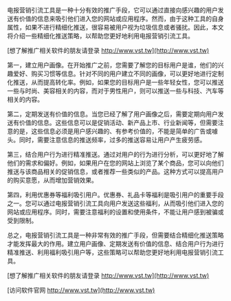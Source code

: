 电报营销引流工具是一种十分有效的推广手段，它可以通过直接向感兴趣的用户发送有价值的信息来吸引他们进入您的网站或应用程序。然而，由于这种工具的自身属性，如果不进行精细化推送，很容易被用户视为垃圾信息或者骚扰。因此，本文将介绍一些精细化推送策略，以帮助您更好地利用电报营销引流工具。

[想了解推广相关软件的朋友请登录 http://www.vst.tw](http://www.vst.tw)

第一，建立用户画像。在开始推广之前，您需要了解您的目标用户是谁，他们的兴趣爱好、购买习惯等信息。针对不同的用户建立不同的画像，可以更好地进行定制化推送，从而提高转化率。例如，如果您的目标用户是一些年轻女性，您可以推送一些与时尚、美容相关的内容，而对于男性用户，则可以推送一些与科技、汽车等相关的内容。

第二，定期发送有价值的信息。当您已经了解了用户画像之后，需要定期向用户发送有价值的信息。这些信息可以是促销活动、新产品上市、行业新闻等，但需要注意的是，这些信息必须是用户感兴趣的、有参考价值的，不能是简单的广告或噱头。同时，需要注意信息的推送频率，过多的推送容易让用户产生疲劳感。

第三，结合用户行为进行精准推送。通过对用户的行为进行分析，可以更好地了解他们的需求和偏好。例如，如果用户在您的网站上浏览了某个商品，您可以向他们推送与该商品相关的促销信息，或者推荐一些类似的产品。这种方式可以提高用户的购买意愿，从而增加营销效果。

第四，利用优惠券等福利吸引用户。优惠券、礼品卡等福利是吸引用户的重要手段之一。您可以通过电报营销引流工具向用户发送这些福利，从而吸引他们进入您的网站或应用程序。同时，需要注意福利的设置和使用条件，不能让用户感到被骗或受到限制。

总之，电报营销引流工具是一种非常有效的推广手段，但需要结合精细化推送策略才能发挥最大的作用。建立用户画像、定期发送有价值的信息、结合用户行为进行精准推送、利用福利吸引用户等，这些策略可以帮助您更好地利用电报营销引流工具。

[想了解推广相关软件的朋友请登录 http://www.vst.tw](http://www.vst.tw)


[访问软件官网 http://www.vst.tw](http://www.vst.tw)
